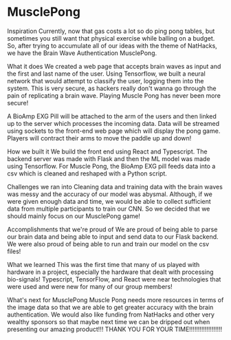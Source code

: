 # MusclePong

Inspiration
Currently, now that gas costs a lot so do ping pong tables, but sometimes you still want that physical exercise while balling on a budget. So, after trying to accumulate all of our ideas with the theme of NatHacks, we have the Brain Wave Authentication MusclePong.

What it does
We created a web page that accepts brain waves as input and the first and last name of the user. Using Tensorflow, we built a neural network that would attempt to classify the user, logging them into the system. This is very secure, as hackers really don't wanna go through the pain of replicating a brain wave. Playing Muscle Pong has never been more secure!

A BioAmp EXG Pill will be attached to the arm of the users and then linked up to the server which processes the incoming data. Data will be streamed using sockets to the front-end web page which will display the pong game. Players will contract their arms to move the paddle up and down!

How we built it
We build the front end using React and Typescript. The backend server was made with Flask and then the ML model was made using Tensorflow. For Muscle Pong, the BioAmp EXG pill feeds data into a csv which is cleaned and reshaped with a Python script.

Challenges we ran into
Cleaning data and training data with the brain waves was messy and the accuracy of our model was abysmal. Although, if we were given enough data and time, we would be able to collect sufficient data from multiple participants to train our CNN. So we decided that we should mainly focus on our MusclePong game!

Accomplishments that we're proud of
We are proud of being able to parse our brain data and being able to input and send data to our Flask backend. We were also proud of being able to run and train our model on the csv files!

What we learned
This was the first time that many of us played with hardware in a project, especially the hardware that dealt with processing bio-signals! Typescript, TensorFlow, and React were near technologies that were used and were new for many of our group members!

What's next for MusclePong
Muscle Pong needs more resources in terms of the image data so that we are able to get greater accuracy with the brain authentication. We would also like funding from NatHacks and other very wealthy sponsors so that maybe next time we can be dripped out when presenting our amazing product!!! THANK YOU FOR YOUR TIME!!!!!!!!!!!!!!!!!!!